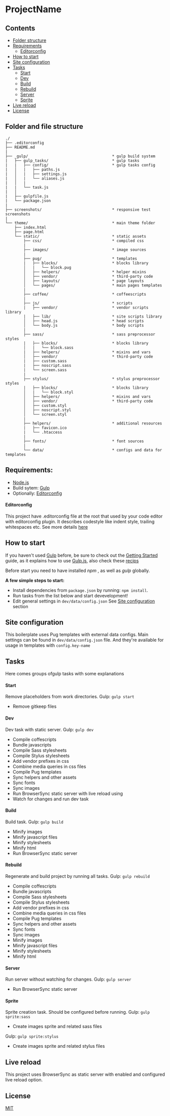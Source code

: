 # ProjectName

## Contents
* [Folder structure](#folder-and-file-structure)
* [Requirements](#requirements)
	- [Editorconfig](#editorconfig)
* [How to start](#how-to-start)
* [Site configuration](#site-configuration)
* [Tasks](#tasks)
	- [Start](#start)
	- [Dev](#dev)
	- [Build](#build)
	- [Rebuild](#rebuild)
	- [Server](#server)
	- [Sprite](#sprite)
* [Live reload](#live-reload)
* [License](#license)

## Folder and file structure
```
./
├── .editorconfig
├── README.md
|
├── _gulp/                                     * gulp build system
|	├── gulp_tasks/                            * gulp tasks
|	|   ├── config/                            * gulp tasks config
|	│   |	├── paths.js
|	│   |	├── settings.js
|	│   |	└── aliases.js
|	│   |
|	|   └── task.js
|	│
|	├── gulpfile.js
|	└── package.json
|
├── screenshots/                               * responsive test screenshots
|
└── theme/                                     * main theme folder
	├── index.html
	├── page.html
	└── static/                                * static assets
		├── css/                               * compiled css
		|
		├── images/                            * image sources
		|
		├── pug/                               * templates
		|	├── blocks/                        * blocks library
		│   |   └── block.pug
		│   ├── helpers/                       * helper mixins
		│   ├── vendor/                        * third-party code
		│   ├── layouts/                       * page layouts
		│   └── pages/                         * main pages templates
		|
		├── coffee/                            * coffeescripts
		|
		├── js/                                * scripts
		|   ├── vendor/                        * vendor scripts library
		|   ├── lib/                           * site scripts library
		│   ├── head.js                        * head scripts
		│   └── body.js                        * body scripts
		|
		├── sass/                              * sass preprocessor styles
		|	├── blocks/                        * blocks library
		│   |   └── block.sass
		|   ├── helpers/                       * mixins and vars
		│   ├── vendor/                        * third-party code
		|   ├── custom.sass
		|   ├── noscript.sass
		|   └── screen.sass
		|
		├── stylus/                            * stylus preprocessor styles
		|	├── blocks/                        * blocks library
		│   |   └── block.styl
		│   ├── helpers/                       * mixins and vars
		│   ├── vendor/                        * third-party code
		│   ├── custom.styl
		│   ├── noscript.styl
		│   └── screen.styl
		|
		├── helpers/                           * additional resources
		|	├── favicon.ico
		|	└── .htaccess
		|
		├── fonts/                             * font sources
		|
		└── data/                              * configs and data for templates

```

## Requirements:
- [Node.js](http://nodejs.org/)
- Build sytem: [Gulp](http://gulpjs.com/)
- Optionally: [Editorconfig](http://editorconfig.org/)

#### Editorconfig
This project have .editorconfig file at the root that used by your code editor with editorconfig plugin. It describes codestyle like indent style, trailing whitespaces etc. See more details [here](http://editorconfig.org/)

## How to start
If you haven't used [Gulp](http://gulpjs.com/) before, be sure to check out the [Getting Started](https://github.com/gulpjs/gulp/blob/master/docs/README.md) guide, as it explains how to use [Gulp.js](https://github.com/google/web-starter-kit/blob/master/gulpfile.js), also check these [recips](https://github.com/gulpjs/gulp/tree/master/docs/recipes#recipes) 

Before start you need to have installed _npm_ , as well as _gulp_ globally.

**A few simple steps to start:**
* Install dependencies from `package.json` by running: `npm install`.
* Run tasks from the list below and start devevelopment!
* Edit general settings in `dev/data/config.json` See [Site configuration](#site-configuration) section

## Site configuration
This boilerplate uses Pug templates with external data configs. 
Main settings can be found in `dev/data/config.json` file. And they're available for usage in templates with `config.key-name`

## Tasks
Here comes groups ofgulp tasks with some explanations

#### Start 
Remove placeholders from work directories.
Gulp: `gulp start`

* Remove gitkeep files

#### Dev
Dev task with static server.
Gulp: `gulp dev`

* Compile coffescripts
* Bundle javascripts
* Compile Sass stylesheets
* Compile Stylus stylesheets
* Add vendor prefixes in css
* Combine media queries in css files
* Compile Pug templates
* Sync helpers and other assets
* Sync fonts
* Sync images
* Run BrowserSync static server with live reload using 
* Watch for changes and run dev task


#### Build 
Build task.
Gulp: `gulp build`

* Minify images
* Minify javascript files
* Minify stylesheets
* Minify html
* Run BrowserSync static server 


#### Rebuild 
Regenerate and build project by running all tasks.
Gulp: `gulp rebuild`

* Compile coffescripts
* Bundle javascripts
* Compile Sass stylesheets
* Compile Stylus stylesheets
* Add vendor prefixes in css
* Combine media queries in css files
* Compile Pug templates
* Sync helpers and other assets
* Sync fonts
* Sync images
* Minify images
* Minify javascript files
* Minify stylesheets
* Minify html


#### Server 
Run server without watching for changes.
Gulp: `gulp server`

* Run BrowserSync static server


#### Sprite 
Sprite creation task. Should be configured before running.
Gulp: `gulp sprite:sass`

* Create images sprite and related sass files


Gulp: `gulp sprite:stylus`

* Create images sprite and related stylus files


## Live reload 
This project uses BrowserSync as static server with enabled and configured live reload option.

## License
[MIT](https://github.com/orlovmax/se-cms-template/blob/master/LICENSE.md)
